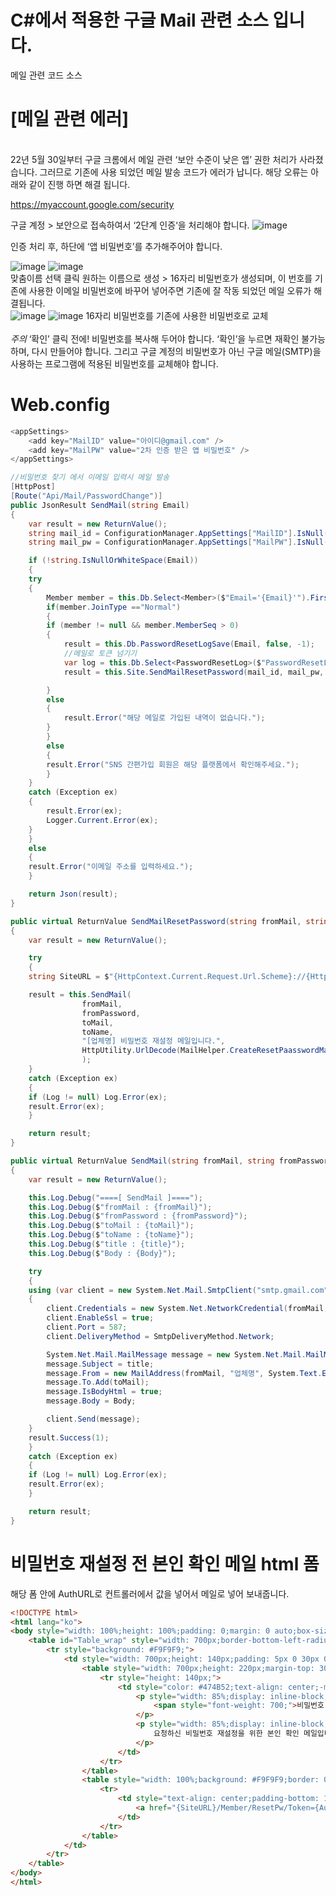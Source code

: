 # C#에서 적용한 구글 Mail 관련 소스 입니다.
메일 관련 코드 소스

# [메일 관련 에러]
<br/>
22년 5월 30일부터 구글 크롬에서 메일 관련 ‘보안 수준이 낮은 앱’ 권한 처리가 사라졌습니다.
그러므로 기존에 사용 되었던 메일 발송 코드가 에러가 납니다. 해당 오류는 아래와 같이 진행 하면 해결 됩니다.

https://myaccount.google.com/security

구글 계정 > 보안으로 접속하여서 ‘2단계 인증‘을 처리해야 합니다.
![image](https://user-images.githubusercontent.com/34737952/174235777-90c94ed0-55b6-4666-8b77-8a7ed690a5aa.png)

인증 처리 후, 하단에 ‘앱 비밀번호’를 추가해주어야 합니다.

![image](https://user-images.githubusercontent.com/34737952/174236514-f2357831-d82d-4a43-a884-9f178e41993e.png)
![image](https://user-images.githubusercontent.com/34737952/174236521-2eb96513-d046-4e0c-8aef-617c844db795.png)
<br/>
맞춤이름 선택 클릭 원하는 이름으로 생성 > 16자리 비밀번호가 생성되며, 이 번호를 기존에 사용한 이메일 비밀번호에 바꾸어 넣어주면 기존에 잘 작동 되었던 메일 오류가 해결됩니다.
<br/>
![image](https://user-images.githubusercontent.com/34737952/174236530-db8f5947-67c5-4f56-992c-59c078499874.png)
![image](https://user-images.githubusercontent.com/34737952/174236580-8b0df22d-fc3d-48f3-a728-1baad6121ae7.png)
16자리 비밀번호를 기존에 사용한 비밀번호로 교체
<br/>
<br/>
*주의*
‘확인’ 클릭 전에! 비밀번호를 복사해 두어야 합니다. ‘확인’을 누르면 재확인 불가능 하며, 다시 만들어야 합니다. 그리고 구글 계정의 비밀번호가 아닌 구글 메일(SMTP)을 사용하는 프로그램에 적용된 비밀번호를 교체해야 합니다.

# Web.config
```C#
<appSettings>
	<add key="MailID" value="아이디@gmail.com" />
	<add key="MailPW" value="2차 인증 받은 앱 비밀번호" />
</appSettings>
```

```C#
//비밀번호 찾기 에서 이메일 입력시 메일 발송
[HttpPost]
[Route("Api/Mail/PasswordChange")]
public JsonResult SendMail(string Email)
{
    var result = new ReturnValue();
    string mail_id = ConfigurationManager.AppSettings["MailID"].IsNull("");
    string mail_pw = ConfigurationManager.AppSettings["MailPW"].IsNull("");

    if (!string.IsNullOrWhiteSpace(Email))
    {
	try
	{
	    Member member = this.Db.Select<Member>($"Email='{Email}'").FirstOrDefault();
	    if(member.JoinType =="Normal")
	    {
		if (member != null && member.MemberSeq > 0)
		{
		    result = this.Db.PasswordResetLogSave(Email, false, -1);
		    //메일로 토큰 넘기기
		    var log = this.Db.Select<PasswordResetLog>($"PasswordResetLogSeq='{result.Code}'").FirstOrDefault();
		    result = this.Site.SendMailResetPassword(mail_id, mail_pw, Email, member.UserName, log.Token);

		}
		else
		{
		    result.Error("해당 메일로 가입된 내역이 없습니다.");
		}
	    }
	    else
	    {
		result.Error("SNS 간편가입 회원은 해당 플랫폼에서 확인해주세요.");
	    }
	}
	catch (Exception ex)
	{
	    result.Error(ex);
	    Logger.Current.Error(ex);
	}
    }
    else
    {
	result.Error("이메일 주소를 입력하세요.");
    }

    return Json(result);
}
```

```C#
public virtual ReturnValue SendMailResetPassword(string fromMail, string fromPassword, string toMail, string toName, string authURL)
{
    var result = new ReturnValue();

    try
    {
	string SiteURL = $"{HttpContext.Current.Request.Url.Scheme}://{HttpContext.Current.Request.Url.Host}";

	result = this.SendMail(
			    fromMail,
			    fromPassword,
			    toMail,
			    toName,
			    "[업체명] 비밀번호 재설정 메일입니다.",
			    HttpUtility.UrlDecode(MailHelper.CreateResetPaasswordMail($"{SiteURL}", authURL))
			    );
    }
    catch (Exception ex)
    {
	if (Log != null) Log.Error(ex);
	result.Error(ex);
    }

    return result;
}
```

```C#
public virtual ReturnValue SendMail(string fromMail, string fromPassword, string toMail, string toName, string title, string Body)
{
    var result = new ReturnValue();

    this.Log.Debug("====[ SendMail ]====");
    this.Log.Debug($"fromMail : {fromMail}");
    this.Log.Debug($"fromPassword : {fromPassword}");
    this.Log.Debug($"toMail : {toMail}");
    this.Log.Debug($"toName : {toName}");
    this.Log.Debug($"title : {title}");
    this.Log.Debug($"Body : {Body}");

    try
    {
	using (var client = new System.Net.Mail.SmtpClient("smtp.gmail.com"))
	{
	    client.Credentials = new System.Net.NetworkCredential(fromMail, fromPassword);
	    client.EnableSsl = true;
	    client.Port = 587;
	    client.DeliveryMethod = SmtpDeliveryMethod.Network;

	    System.Net.Mail.MailMessage message = new System.Net.Mail.MailMessage();
	    message.Subject = title;
	    message.From = new MailAddress(fromMail, "업체명", System.Text.Encoding.UTF8);
	    message.To.Add(toMail);
	    message.IsBodyHtml = true;
	    message.Body = Body;

	    client.Send(message);
	}
	result.Success(1);
    }
    catch (Exception ex)
    {
	if (Log != null) Log.Error(ex);
	result.Error(ex);
    }

    return result;
}
```

# 비밀번호 재설정 전 본인 확인 메일 html 폼
해당 폼 안에 AuthURL로 컨트롤러에서 값을 넣어서 메일로 넣어 보내줍니다.
```html
<!DOCTYPE html>
<html lang="ko">
<body style="width: 100%;height: 100%;padding: 0;margin: 0 auto;box-sizing: border-box;font-family: 'Noto Sans KR', sans-serif;-ms-text-size-adjust: 100%;-webkit-text-size-adjust: auto;">
    <table id="Table_wrap" style="width: 700px;border-bottom-left-radius: 10px;border-bottom-right-radius: 10px;border: 0;background-color: #fff;-ms-text-size-adjust: 100%;-webkit-text-size-adjust: auto;height: 600px;margin: 0 auto;">
        <tr style="background: #F9F9F9;">
            <td style="width: 700px;height: 140px;padding: 5px 0 30px 0;background: #F9F9F9;-ms-text-size-adjust: 100%;-webkit-text-size-adjust: auto;">
                <table style="width: 700px;height: 220px;margin-top: 30px;background: #F9F9F9;border: 0;background-color: #fff;-ms-text-size-adjust: 100%;-webkit-text-size-adjust: auto;">
                    <tr style="height: 140px;">
                        <td style="color: #474B52;text-align: center;-ms-text-size-adjust: 100%;-webkit-text-size-adjust: auto; background: #F9F9F9;">
                            <p style="width: 85%;display: inline-block;border-top: 1px solid #CACACA;font-size: 30px;font-weight: 100;padding: 30px 0 0 0;margin: 0;-ms-text-size-adjust: 100%;-webkit-text-size-adjust: auto;">
                                <span style="font-weight: 700;">비밀번호 재설정</span>을 위한 안내 이메일입니다.
                            </p>
                            <p style="width: 85%;display: inline-block;border-bottom: 1px solid #CACACA;color: #474B52;font-size: 14px;font-weight: 100;padding: 10px 0 30px 0;margin: 0;-ms-text-size-adjust: 100%;-webkit-text-size-adjust: auto;">
                                요청하신 비밀번호 재설정을 위한 본인 확인 메일입니다.<br>비밀번호 재설정을 하시려면 아래버튼을 클릭해주세요.
                            </p>
                        </td>
                    </tr>
                </table>
                <table style="width: 100%;background: #F9F9F9;border: 0;background-color: #fff;-ms-text-size-adjust: 100%;-webkit-text-size-adjust: auto;">
                    <tr>
                        <td style="text-align: center;padding-bottom: 15px;-ms-text-size-adjust: 100%;-webkit-text-size-adjust: auto; background: #F9F9F9;">
                            <a href="{SiteURL}/Member/ResetPw/Token={AuthURL}" style="padding: 12px 20px 12px 20px; font-size: 16px; color: #fff; background-color: #5DC6CC; font-weight: 100; display: inline-block; border-radius: 30px; border: 0; outline: 0; text-decoration: none; -ms-text-size-adjust: 100%; -webkit-text-size-adjust: auto;">비밀번호 재설정하기</a>
                        </td>
                    </tr>
                </table>
            </td>
        </tr>
    </table>
</body>
</html>
```

